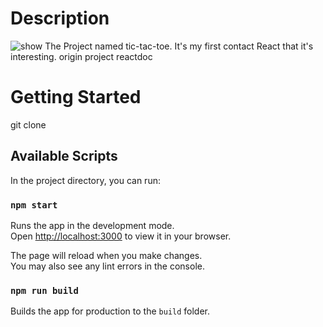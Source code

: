 # Description

![show](https://media.giphy.com/media/gZGGan3MTqIVAIBWry/giphy.gif)
The Project named tic-tac-toe. It's my first contact React that it's interesting.
origin project reactdoc

# Getting Started

git clone

## Available Scripts

In the project directory, you can run:

### `npm start`

Runs the app in the development mode.\
Open [http://localhost:3000](http://localhost:3000) to view it in your browser.

The page will reload when you make changes.\
You may also see any lint errors in the console.

### `npm run build`

Builds the app for production to the `build` folder.
